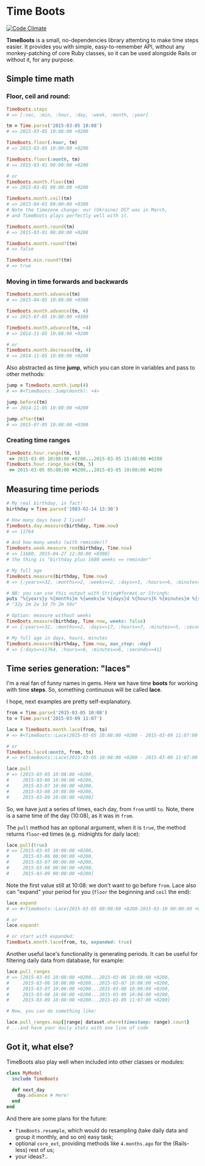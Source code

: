# Time Boots

[![Code Climate](https://codeclimate.com/github/zverok/time_boots/badges/gpa.svg)](https://codeclimate.com/github/zverok/time_boots)

**TimeBoots** is a small, no-dependencies library attemting to make time
steps easier. It provides you with simple, easy-to-remember API, without
any monkey-patching of core Ruby classes, so it can be used alongside
Rails or without it, for any purpose.

## Simple time math

### Floor, ceil and round:

```ruby
TimeBoots.steps
# => [:sec, :min, :hour, :day, :week, :month, :year]

tm = Time.parse('2015-03-05 10:08')
# => 2015-03-05 10:08:00 +0200

TimeBoots.floor(:hour, tm)
# => 2015-03-05 10:00:00 +0200

TimeBoots.floor(:month, tm)
# => 2015-03-01 00:00:00 +0200

# or
TimeBoots.month.floor(tm)
# => 2015-03-01 00:00:00 +0200

TimeBoots.month.ceil(tm)
# => 2015-04-01 00:00:00 +0300
# Note the timezone change: our (Ukraine) DST was in March,
# and TimeBoots plays perfectly well with it.

TimeBoots.month.round(tm)
# => 2015-03-01 00:00:00 +0200

TimeBoots.month.round?(tm)
# => false

TimeBoots.min.round?(tm)
# => true
```

### Moving in time forwards and backwards

```ruby
TimeBoots.month.advance(tm)
# => 2015-04-05 10:08:00 +0300

TimeBoots.month.advance(tm, 4)
# => 2015-07-05 10:08:00 +0300

TimeBoots.month.advance(tm, -4)
# => 2014-11-05 10:08:00 +0200

# or
TimeBoots.month.decrease(tm, 4)
# => 2014-11-05 10:08:00 +0200
```

Also abstracted as time **jump**, which you can store in variables and
pass to other methods:

```ruby
jump = TimeBoots.month.jump(4)
# => #<TimeBoots::Jump(month): +4>

jump.before(tm)
# => 2014-11-05 10:08:00 +0200

jump.after(tm)
# => 2015-07-05 10:08:00 +0300
```

### Creating time ranges

```ruby
TimeBoots.hour.range(tm, 5)
 => 2015-03-05 10:08:00 +0200...2015-03-05 15:08:00 +0200 
TimeBoots.hour.range_back(tm, 5)
 => 2015-03-05 05:08:00 +0200...2015-03-05 10:08:00 +0200 
```

## Measuring time periods

```ruby
# My real birthday, in fact!
birthday = Time.parse('1983-02-14 13:30')

# How many days have I lived?
TimeBoots.day.measure(birthday, Time.now)
# => 11764

# And how many weeks (with reminder)?
TimeBoots.week.measure_rem(birthday, Time.now)
# => [1680, 2015-04-27 12:30:00 +0300]
# the thing is "birthday plus 1680 weeks == reminder"

# My full age
TimeBoots.measure(birthday, Time.now)
# => {:years=>32, :months=>2, :weeks=>2, :days=>3, :hours=>6, :minutes=>59, :seconds=>7}

# NB: you can use this output with String#format or String%:
puts "%{years}y %{months}m %{weeks}w %{days}d %{hours}h %{minutes}m %{seconds}s" % TimeBoots.measure(birthday, Time.now)
# "32y 2m 2w 3d 7h 2m 50s"

# Option: measure without weeks
TimeBoots.measure(birthday, Time.now, weeks: false)
# => {:years=>32, :months=>2, :days=>17, :hours=>7, :minutes=>5, :seconds=>11} 

# My full age in days, hours, minutes
TimeBoots.measure(birthday, Time.now, max_step: :day)
# => {:days=>11764, :hours=>8, :minutes=>6, :seconds=>41}
```

## Time series generation: "laces"

I'm a real fan of funny names in gems. Here we have time **boots** for working
with time **steps**. So, something continuous will be called **lace**.

I hope, next examples are pretty self-explanatory.

```ruby
from = Time.parse('2015-03-05 10:08')
to = Time.parse('2015-03-09 11:07')

lace = TimeBoots.month.lace(from, to)
# => #<TimeBoots::Lace(2015-03-05 10:08:00 +0200 - 2015-03-09 11:07:00 +0200)>

# or
TimeBoots.lace(:month, from, to)
# => #<TimeBoots::Lace(2015-03-05 10:08:00 +0200 - 2015-03-09 11:07:00 +0200)>

lace.pull
# => [2015-03-05 10:08:00 +0200,
#     2015-03-06 10:08:00 +0200,
#     2015-03-07 10:08:00 +0200,
#     2015-03-08 10:08:00 +0200,
#     2015-03-09 10:08:00 +0200]
```

So, we have just a series of times, each day, from `from` until `to`.
Note, there is a same time of the day (10:08), as it was in `from`.

The `pull` method has an optional argument, when it is `true`, the
method returns `floor`-ed times (e.g. midnights for daily lace):

```ruby
lace.pull(true)
# => [2015-03-05 10:08:00 +0200,
#     2015-03-06 00:00:00 +0200,
#     2015-03-07 00:00:00 +0200,
#     2015-03-08 00:00:00 +0200,
#     2015-03-09 00:00:00 +0200]
```

Note the first value still at 10:08: we don't want to go before `from`.
Lace also can "expand" your period for you (`floor` the beginning and
`ceil` the end):

```ruby
lace.expand
# => #<TimeBoots::Lace(2015-03-05 00:00:00 +0200-2015-03-10 00:00:00 +0200)>

# or
lace.expand!

# or start with expanded:
TimeBoots.month.lace(from, to, expanded: true)
```

Another useful lace's functionality is generating periods.
It can be useful for filtering daily data from database, for example:

```ruby
lace.pull_ranges
# => [2015-03-05 10:08:00 +0200...2015-03-06 10:08:00 +0200,
#     2015-03-06 10:08:00 +0200...2015-03-07 10:08:00 +0200,
#     2015-03-07 10:08:00 +0200...2015-03-08 10:08:00 +0200,
#     2015-03-08 10:08:00 +0200...2015-03-09 10:08:00 +0200,
#     2015-03-09 10:08:00 +0200...2015-03-09 11:07:00 +0200]

# Now, you can do something like:

lace.pull_ranges.map{|range| dataset.where(timestamp: range).count}
# ...and have your daily stats with one line of code

```

## Got it, what else?

TimeBoots also play well when included into other classes or modules:

```ruby
class MyModel
  include TimeBoots

  def next_day
    day.advance # Here!
  end
end
```

And there are some plans for the future:
* `TimeBoots.resample`, which would do resampling (take daily data and
  group it monthly, and so on) easy task;
* optional `core_ext`, providing methods like `4.months.ago` for the
  (Rails-less) rest of us;
* your ideas?..
